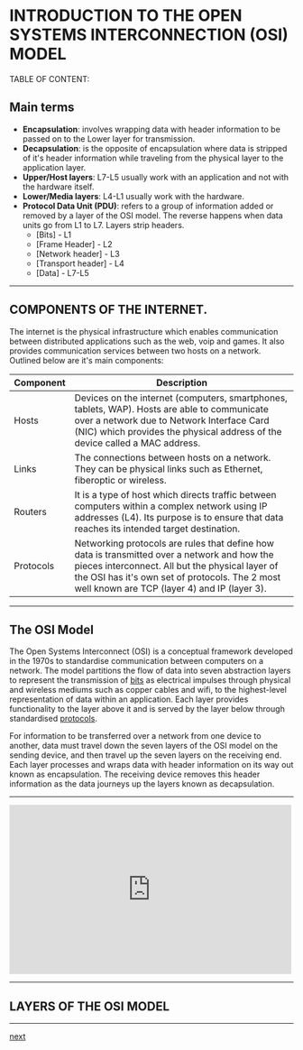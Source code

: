 <script src="formatter.js"></script>
<script src="osiSimple/data.js" type="text/javascript"></script>
<script src="osiSimple/logic.js" type="text/javascript"></script>
<link rel="stylesheet" type="text/css" href="style.css">
<link rel="stylesheet" type="text/css" href="osiSimple/style.css">

# INTRODUCTION TO THE OPEN SYSTEMS INTERCONNECTION (OSI) MODEL

<div id="TOC">
TABLE OF CONTENT:
</div>

## Main terms

- <b>Encapsulation</b>: involves wrapping data with header information to be passed on to the Lower layer for transmission.
- <b>Decapsulation</b>: is the opposite of encapsulation where data is stripped of it's header information while traveling from the physical layer to the application layer.
- <b>Upper/Host layers</b>: L7-L5 usually work with an application and not with the hardware itself.
- <b>Lower/Media layers</b>: L4-L1 usually work with the hardware.
- <b>Protocol Data Unit (PDU)</b>: refers to a group of information added or removed by a layer of the OSI model. The reverse happens when data units go from L1 to L7. Layers strip headers.
	- [Bits] - L1
	- [Frame Header] - L2
	- [Network header] - L3
	- [Transport header] - L4
	- [Data] - L7-L5


---

## COMPONENTS OF THE INTERNET.

The internet is the physical infrastructure which enables communication between distributed applications such as the web, voip and games. It also provides communication services between two hosts on a network. Outlined below are it's main components:

<table>
<thead>
	<tr>
		<th>Component</th>
		<th>Description</th>
	</tr>
</thead>
<tbody>
	<tr>
		<td>Hosts</td>
		<td> Devices on the internet (computers, smartphones, tablets, WAP). Hosts are able to communicate over a network due to Network Interface Card (NIC) which provides the physical address of the device called a MAC address.</td>
	</tr>
<tr>
	<td>Links</td>
	<td> The connections between hosts on a network. They can be physical links such as Ethernet, fiberoptic or wireless.</td>
</tr>
<tr>
	<td>Routers</td>
	<td> It is a type of host which directs traffic between computers within a complex network using IP addresses (L4). Its purpose is to ensure that data reaches its intended target destination.</td>
</tr>
<tr>
	<td>Protocols</td>
	<td> Networking protocols are rules that define how data is transmitted over a network and how the pieces interconnect. All but the physical layer of the OSI has it's own set of protocols. The 2 most well known are TCP (layer 4) and IP (layer 3). 
	</td>
</tr>
</tbody>
</table>

---

## The OSI Model

The Open Systems Interconnect (OSI) is a conceptual framework developed in the 1970s to standardise communication between computers on a network. The model partitions the flow of data into seven abstraction layers to represent the transmission of <a href="" title="0s and 1s">bits</a> as electrical impulses through physical and wireless mediums such as copper cables and wifi, to the highest-level representation of data within an application. Each layer provides functionality to the layer above it and is served by the layer below through standardised <a href="">protocols</a>.

For information to be transferred over a network from one device to another, data must travel down the seven layers of the OSI model on the sending device, and then travel up the seven layers on the receiving end. Each layer processes and wraps data with header information on its way out known as encapsulation. The receiving device removes this header information as the data journeys up the layers known as decapsulation.

---

<embed src="https://www.youtube.com/embed/vv4y_uOneC0" width=500 height=300></embed>

---

## LAYERS OF THE OSI MODEL

<div id="root"></div>
<!-- <embed width="90vw" height="auto" src="./layers/osiSimple/index.html" frameborder="0"></embed> -->

---



<!-- [very good intro](https://www.youtube.com/watch?v=vv4y_uOneC0) -->



<a href="">next</a> 


